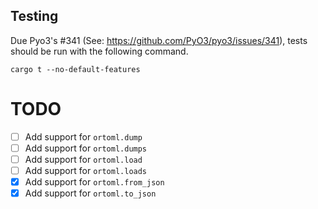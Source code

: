 

## Testing

Due Pyo3's #341 (See: https://github.com/PyO3/pyo3/issues/341), tests should be run with the following command.

```shell
cargo t --no-default-features 
```

# TODO

* [ ] Add support for `ortoml.dump`
* [ ] Add support for `ortoml.dumps`
* [ ] Add support for `ortoml.load`
* [ ] Add support for `ortoml.loads`
* [x] Add support for `ortoml.from_json`
* [x] Add support for `ortoml.to_json`
